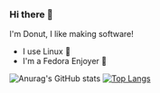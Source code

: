 ### Hi there 👋
I'm Donut, I like making software!
- I use Linux 🐧
- I'm a Fedora Enjoyer 🤔


![Anurag's GitHub stats](https://github-readme-stats.vercel.app/api?username=donutdev&show_icons=true&theme=radical)
[![Top Langs](https://github-readme-stats.vercel.app/api/top-langs/?username=donutdev)](https://github.com/anuraghazra/github-readme-stats)


<!--
**DonutDev/donutdev** is a ✨ _special_ ✨ repository because its `README.md` (this file) appears on your GitHub profile.


